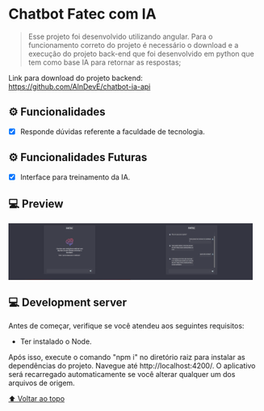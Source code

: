 # Chatbot Fatec com IA

> Esse projeto foi desenvolvido utilizando angular. Para o funcionamento correto do projeto é necessário o download e a execução do projeto back-end que foi desenvolvido em python que tem como base IA para retornar as respostas;

Link para download do projeto backend: https://github.com/AlnDevE/chatbot-ia-api

## ⚙️ Funcionalidades

- [x] Responde dúvidas referente a faculdade de tecnologia.

## ⚙️ Funcionalidades Futuras

- [x] Interface para treinamento da IA. 

## 💻 Preview

<div style="display: flex; flex-direction:row;">
    <img src="preview/inicial_screen.png" alt="Fatec" width="48%;"/>
    <img src="preview/conversation.png" alt="Fatec" width="48%;"/>
</div>

## 💻 Development server

Antes de começar, verifique se você atendeu aos seguintes requisitos:

* Ter instalado o Node.

Após isso, execute o comando "npm i" no diretório raiz para instalar as dependências do projeto. Navegue até http://localhost:4200/. O aplicativo será recarregado automaticamente se você alterar qualquer um dos arquivos de origem.


[⬆ Voltar ao topo](#chatbot-ia-angular)<br>
